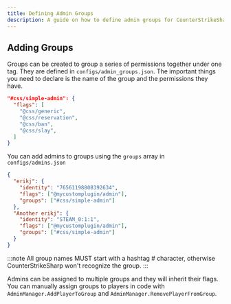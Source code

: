 ```yaml
---
title: Defining Admin Groups
description: A guide on how to define admin groups for CounterStrikeSharp.
---
```


## Adding Groups

Groups can be created to group a series of permissions together under one tag. They are defined in `configs/admin_groups.json`. The important things you need to declare is the name of the group and the permissions they have.

```json
"#css/simple-admin": {
  "flags": [
    "@css/generic",
    "@css/reservation",
    "@css/ban",
    "@css/slay",
  ]
}
```

You can add admins to groups using the `groups` array in `configs/admins.json`
```json
{
  "erikj": {
    "identity": "76561198808392634",
    "flags": ["@mycustomplugin/admin"],
    "groups": ["#css/simple-admin"]
  },
  "Another erikj": {
    "identity": "STEAM_0:1:1",
    "flags": ["@mycustomplugin/admin"],
    "groups": ["#css/simple-admin"]
  }
}
```

:::note
All group names MUST start with a hashtag # character, otherwise CounterStrikeSharp won't recognize the group.
:::

Admins can be assigned to multiple groups and they will inherit their flags. You can manually assign groups to players in code with `AdminManager.AddPlayerToGroup` and `AdminManager.RemovePlayerFromGroup`.

